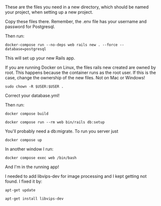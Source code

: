 These are the files you need in a new directory, which should be named your project, when setting up a new project.

Copy these files there. Remember, the .env file has your username and password for Postgresql.

Then run:

`docker-compose run --no-deps web rails new . --force --database=postgresql`

This will set up your new Rails app.

If you are running Docker on Linux, the files rails new created are owned by root. This happens because the container runs as the root user. If this is the case, change the ownership of the new files. Not on Mac or Windows!

`sudo chown -R $USER:$USER .`

Correct your database.yml!

Then run:

`docker compose build`

`docker compose run --rm web bin/rails db:setup`

You'll probably need a db:migrate. To run you server just

`docker compose up`

In another window I run:

`docker compose exec web /bin/bash`

And I'm in the running app!

I needed to add libvips-dev for image processing and I kept getting not found. I fixed it by:

`apt-get update`

`apt-get install libvips-dev`